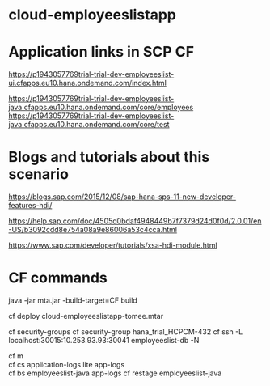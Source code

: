 # cloud-employeeslistapp

# Application links in SCP CF

https://p1943057769trial-trial-dev-employeeslist-ui.cfapps.eu10.hana.ondemand.com/index.html

https://p1943057769trial-trial-dev-employeeslist-java.cfapps.eu10.hana.ondemand.com/core/employees
https://p1943057769trial-trial-dev-employeeslist-java.cfapps.eu10.hana.ondemand.com/core/test

# Blogs and tutorials about this scenario
https://blogs.sap.com/2015/12/08/sap-hana-sps-11-new-developer-features-hdi/

https://help.sap.com/doc/4505d0bdaf4948449b7f7379d24d0f0d/2.0.01/en-US/b3092cdd8e754a08a9e86006a53c4cca.html

https://www.sap.com/developer/tutorials/xsa-hdi-module.html

# CF commands
java -jar mta.jar -build-target=CF build

cf deploy cloud-employeeslistapp-tomee.mtar

cf security-groups
cf security-group hana_trial_HCPCM-432
cf ssh -L localhost:30015:10.253.93.93:30041 employeeslist-db -N

cf m  
cf cs application-logs lite app-logs  
cf bs employeeslist-java app-logs 
cf restage employeeslist-java